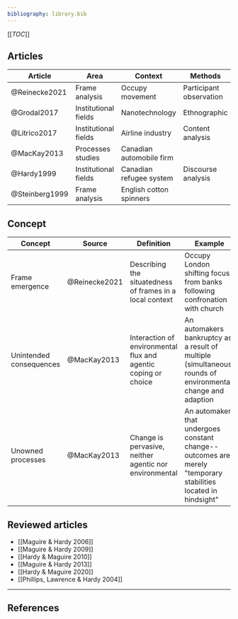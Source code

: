 ```yaml
---
bibliography: library.bib
---
```


[[_TOC_]]

## Articles

Article         | Area                  | Context                   | Methods                   | Finding/contribution
---             | ---                   | ---                       | ---                       | ---
@Reinecke2021   | Frame analysis        | Occupy movement           | Participant observation   | Interaction & frame emergence
@Grodal2017     | Institutional fields  | Nanotechnology            | Ethnographic              | Field-level mobilization
@Litrico2017    | Institutional fields  | Airline industry          | Content analysis          | Frame trajectories
@MacKay2013     | Processes studies     | Canadian automobile firm  | 
@Hardy1999      | Institutional fields  | Canadian refugee system   | Discourse analysis        | -
@Steinberg1999  | Frame analysis        | English cotton spinners   |                           | Social semiotics

## Concept
Concept                 | Source        | Definition                                                            | Example   
---                     | ---           | ------                                                                | ----------
Frame emergence         | @Reinecke2021 | Describing the situatedness of frames in a local context              | Occupy London shifting focus from banks following confronation with church
Unintended consequences | @MacKay2013   | Interaction of environmental flux and agentic coping or choice        | An automakers bankruptcy as a result of multiple (simultaneous) rounds of environmental change and adaption
Unowned processes       | @MacKay2013   | Change is pervasive, neither agentic nor environmental                | An automaker that undergoes constant change--outcomes are merely "temporary stabilities located in hindsight"

<!--## Concepts (discarded)
Concept             | Source        | Definition                                                            | Example       
---                 | ---           | ------                                                                | ------
Integrating frames  | @Litrico2017  | An actor's stance of accepting an issue as part of core operations    | Airlines presenting their plans to reduce emissions and tackle climate change
Buffering frames    | @Litrico2017  | An actor's stance of denying that an issue is part of core operations | Airports' framing noise as an issue of hostile regulation -->

## Reviewed articles

* [[Maguire & Hardy 2006]]
* [[Maguire & Hardy 2009]]
* [[Hardy & Maguire 2010]]
* [[Maguire & Hardy 2013]]
* [[Hardy & Maguire 2020]]
* [[Phillips, Lawrence & Hardy 2004]]

---

## References